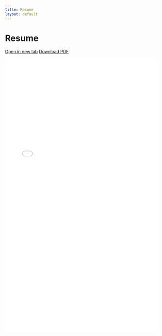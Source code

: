 ```yaml
---
title: Resume
layout: default
---
```


# Resume

<p>
  <a class="btn" href="/assets/RESUME-KAAN-BOREKCI-2025.pdf" target="_blank" rel="noopener">Open in new tab</a>
  <a class="btn" href="/assets/RESUME-KAAN-BOREKCI-2025.pdf" download>Download PDF</a>
</p>

<!-- Inline viewer -->
<object data="/assets/RESUME-KAAN-BOREKCI-2025.pdf#view=FitH" type="application/pdf" width="100%" height="900">
  <iframe src="/assets/RESUME-KAAN-BOREKCI-2025.pdf#view=FitH" width="100%" height="900" style="border:0;">
    <p>Your browser can’t display PDFs inline. 
       <a href="/assets/RESUME-KAAN-BOREKCI-2025.pdf" target="_blank" rel="noopener">Open in a new tab</a> or 
       <a href="/assets/RESUME-KAAN-BOREKCI-2025.pdf" download>download the PDF</a>.
    </p>
  </iframe>
</object>
